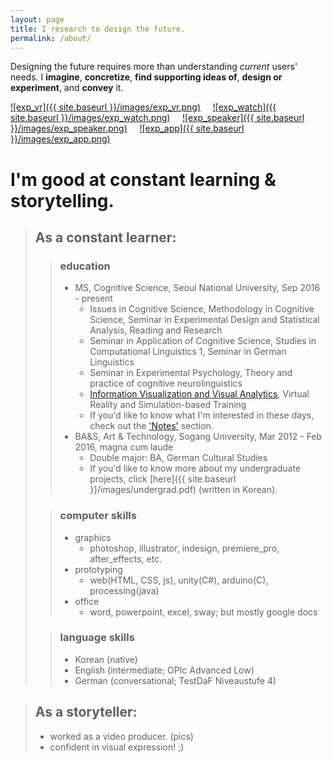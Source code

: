 ```yaml
---
layout: page
title: I research to design the future.
permalink: /about/
---
```


Designing the future requires more than understanding _current_ users' needs. I **imagine**, **concretize**, **find supporting ideas of**, **design or experiment**, and **convey** it.

[![exp_vr]({{ site.baseurl }}/images/exp_vr.png)](https://sueannej.github.io/exp_vr)&nbsp;&nbsp;&nbsp;&nbsp;
[![exp_watch]({{ site.baseurl }}/images/exp_watch.png)](https://sueannej.github.io/exp_watch)&nbsp;&nbsp;&nbsp;&nbsp;
[![exp_speaker]({{ site.baseurl }}/images/exp_speaker.png)](https://sueannej.github.io/exp_speaker)&nbsp;&nbsp;&nbsp;&nbsp;
[![exp_app]({{ site.baseurl }}/images/exp_app.png)](https://sueannej.github.io/exp_app)

# I'm good at constant learning & storytelling.

> ## As a **constant learner**:
>> ### education
>> * MS, Cognitive Science, Seoul National University, Sep 2016 - present
>>   * Issues in Cognitive Science, Methodology in Cognitive Science, Seminar in Experimental Design and Statistical Analysis, Reading and Research
>>   * Seminar in Application of Cognitive Science, Studies in Computational Linguistics 1, Seminar in German Linguistics
>>   * Seminar in Experimental Psychology, Theory and practice of cognitive neurolinguistics
>>   * [Information Visualization and Visual Analytics](https://sueannej.github.io/infoviz), Virtual Reality and Simulation-based Training
>>   * If you'd like to know what I'm interested in these days, check out the ['Notes'](https://sueannej.github.io/notes) section.
>> * BA&S, Art & Technology, Sogang University, Mar 2012 - Feb 2016, magna cum laude
>>   * Double major: BA, German Cultural Studies
>>   * If you'd like to know more about my undergraduate projects, click [here]({{ site.baseurl }}/images/undergrad.pdf) (written in Korean).
> 
>> ### computer skills
>> * graphics
>>   * photoshop, illustrator, indesign, premiere_pro, after_effects, etc.
>> * prototyping
>>   * web(HTML, CSS, js), unity(C#), arduino(C), processing(java)
>> * office
>>   * word, powerpoint, excel, sway; but mostly google docs
> 
>> ### language skills
>> * Korean (native)
>> * English (intermediate; OPIc Advanced Low)
>> * German (conversational; TestDaF Niveaustufe 4)

> ## As a **storyteller**:
> * worked as a video producer.
> (pics)
> * confident in visual expression! ;)
